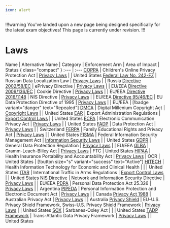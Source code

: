 ```yaml
---
icon: alert
---
```


!!!warning
You've landed upon a new page being designed specifically for the latest exam objectives! This page is currently under revision.
!!!

# Laws

Name | Alternative Name | Category | Enforcement Arm | Area of Impact | Status { class="compact" }
:--- | :---
[COPPA](/laws/coppa.md) | Children's Online Privacy Protection Act | [Privacy Laws](/categories/privacy-laws/) | | United States
[Federal Law No. 242-FZ](/laws/federal-law-no-242-fz.md) | Russian Data Localization Law | [Privacy Laws](/categories/privacy-laws/) | | Russia
[Directive 2002/58/EC](/laws/directive-2002-58-ec.md) | ePrivacy Directive | [Privacy Laws](/categories/privacy-laws/) | | EU/EEA
[Directive 2009/136/EC](/laws/directive-2009-136-ec.md) | Cookie Directive | [Privacy Laws](/categories/privacy-laws) | | EU/EEA
[Directive 2016/1148](/laws/directive-2016-1148.md) | NIS Directive | [Privacy Laws](/categories/privacy-laws) | | EU/EEA
[Directive 95/46/EC](/laws/directive-95-46-ec.md) | EU Data Protection Directive of 1995 | [Privacy Laws](/categories/privacy-laws) | | EU/EEA | [!badge variant="danger" text="Repealed"]
[DMCA](/laws/dmca.md) | Digital Millenium Copyright Act | [Copyright Laws](/categories/copyright-laws/) | | United States
[EAR](/laws/ear.md) | Export Administration Regulations | [Export Control Laws](/categories/export-control-laws/) | | United States
[ECPA](/laws/ecpa.md) | Electronic Communication Privacy Act | [Privacy Laws](/categories/privacy-laws/) | | United States
[FADP](/laws/fadp.md) | Data Protection Act | [Privacy Laws](/categories/privacy-laws/) | | Switzerland
[FERPA](/laws/ferpa.md) | Family Educational Rights and Privacy Act | [Privacy Laws](/categories/privacy-laws/) | | United States
[FISMA](/laws/fisma.md) | Federal Information Security Management Act | [Information Security Laws](/categories/information-security-laws/) | | United States
[GDPR](/laws/gdpr.md) | General Data Protection Regulation | [Privacy Laws](/categories/privacy-laws/) | | EU/EEA
[GLBA](/laws/glba.md) | Gramm-Leach-Bliley Act | [Privacy Laws](/categories/privacy-laws/) | FTC | United States
[HIPAA](/laws/hipaa.md) | Health Insurance Portability and Accountability Act | [Privacy Laws](/categories/privacy-laws/) | OCR | United States | [!button size="s" variant="success" text="Active"]
[HITECH](/laws/hitech.md) | Health Information Technology for Economic and Clinical Health | | | United States
[ITAR](/laws/itar.md) | International Traffic in Arms Regulations | [Export Control Laws](/categories/privacy-laws/) | | United States
[NIS Directive](/laws/nis-directive.md) | Network and Information Security Directive | [Privacy Laws](/categories/privacy-laws/) | | EU/EEA
[PDPA](/laws/pdpa.md) | Personal Data Protection Act 25.326 | [Privacy Laws](/categories/privacy-laws/) | | Argentina
[PIPEDA](/laws/pipeda.md) | Personal Information Protection and Electronic Document Act | [Privacy Laws](/categories/privacy-laws/) | | Canada
[Privacy Act 1988](/laws/privacy-act-1988.md) | Australian Privacy Act | [Privacy Laws](/categories/privacy-laws/) | | Australia
[Privacy Shield](/laws/privacy-shield.md) | EU-U.S. Privacy Shield Framework, Swiss-U.S. Privacy Shield Framework | [Privacy Laws](/categories/privacy-laws/) | | United States
[SOX](/laws/sox.md) | Sarbanes-Oxley Act | | | United States
[TADP Framework](/laws/tadp-framework.md) | Trans-Atlantic Data Privacy Framework | [Privacy Laws](/categories/privacy-laws/) | | United States
